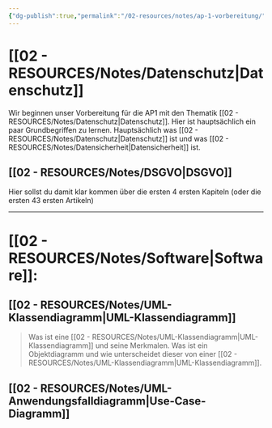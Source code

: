 ```yaml
---
{"dg-publish":true,"permalink":"/02-resources/notes/ap-1-vorbereitung/","tags":["GFN/prüfungsrelevant/AP1/vorbereitung"],"updated":"2025-03-05T11:07:30.031+01:00"}
---
```


# [[02 - RESOURCES/Notes/Datenschutz\|Datenschutz]] 
Wir beginnen unser Vorbereitung für die AP1 mit den Thematik [[02 - RESOURCES/Notes/Datenschutz\|Datenschutz]].
Hier ist hauptsächlich ein paar Grundbegriffen zu lernen. Hauptsächlich was [[02 - RESOURCES/Notes/Datenschutz\|Datenschutz]] ist und was [[02 - RESOURCES/Notes/Datensicherheit\|Datensicherheit]] ist.

## [[02 - RESOURCES/Notes/DSGVO\|DSGVO]]
Hier sollst du damit klar kommen über die ersten 4 ersten Kapiteln (oder die ersten 43 ersten Artikeln)


---
# [[02 - RESOURCES/Notes/Software\|Software]]: 
## [[02 - RESOURCES/Notes/UML-Klassendiagramm\|UML-Klassendiagramm]]
> Was ist eine [[02 - RESOURCES/Notes/UML-Klassendiagramm\|UML-Klassendiagramm]] und seine Merkmalen. Was ist ein Objektdiagramm und wie unterscheidet dieser von einer [[02 - RESOURCES/Notes/UML-Klassendiagramm\|UML-Klassendiagramm]].

## [[02 - RESOURCES/Notes/UML-Anwendungsfalldiagramm\|Use-Case-Diagramm]]